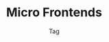 ---
title: Micro Frontends
subtitle: Tag
layout: "layouts/notes/notes-tag.njk"
eleventyComputed:
  tag: micro-frontends
---